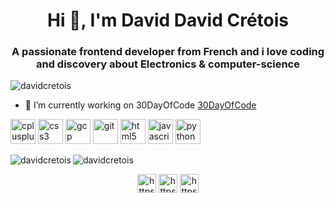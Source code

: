 <h1 align="center">Hi 👋, I'm David David Crétois</h1>
<h3 align="center">A passionate frontend developer from French and i love coding and discovery about Electronics & computer-science</h3>

<p align="left"> <img src="https://komarev.com/ghpvc/?username=davidcretois" alt="davidcretois" /> </p>

- 🔭 I’m currently working on 30DayOfCode [30DayOfCode](https://github.com/DavidCretois/30dayofCode1)

<p align="left"><img src="https://devicons.github.io/devicon/devicon.git/icons/cplusplus/cplusplus-original.svg" alt="cplusplus" width="40" height="40"/> <img src="https://devicons.github.io/devicon/devicon.git/icons/css3/css3-original-wordmark.svg" alt="css3" width="40" height="40"/> <img src="https://www.vectorlogo.zone/logos/google_cloud/google_cloud-icon.svg" alt="gcp" width="40" height="40"/> <img src="https://www.vectorlogo.zone/logos/git-scm/git-scm-icon.svg" alt="git" width="40" height="40"/> <img src="https://devicons.github.io/devicon/devicon.git/icons/html5/html5-original-wordmark.svg" alt="html5" width="40" height="40"/> <img src="https://devicons.github.io/devicon/devicon.git/icons/javascript/javascript-original.svg" alt="javascript" width="40" height="40"/> <img src="https://devicons.github.io/devicon/devicon.git/icons/python/python-original.svg" alt="python" width="40" height="40"/></p><img align="left" src="https://github-readme-stats.vercel.app/api/top-langs/?username=davidcretois&layout=compact&hide=html" alt="davidcretois" />

<img align="center" src="https://github-readme-stats.vercel.app/api?username=davidcretois&show_icons=true" alt="davidcretois" />

<p align="center">
<a href="https://twitter.com/https://twitter.com/davidcretois" target="blank"><img align="center" src="https://cdn.jsdelivr.net/npm/simple-icons@3.0.1/icons/twitter.svg" alt="https://twitter.com/davidcretois" height="30" width="30" /></a>
<a href="https://fb.com/https://www.facebook.com/davidcretois27/" target="blank"><img align="center" src="https://cdn.jsdelivr.net/npm/simple-icons@3.0.1/icons/facebook.svg" alt="https://www.facebook.com/davidcretois27/" height="30" width="30" /></a>
<a href="https://instagram.com/https://www.instagram.com/dave.developer/" target="blank"><img align="center" src="https://cdn.jsdelivr.net/npm/simple-icons@3.0.1/icons/instagram.svg" alt="https://www.instagram.com/dave.developer/" height="30" width="30" /></a>
</p>
